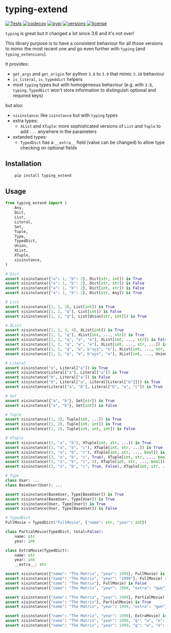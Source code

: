 # typing-extend
[![Tests](https://github.com/PrettyWood/typing-extend/workflows/Tests/badge.svg)](https://github.com/PrettyWood/typing-extend/actions)
[![codecov](https://codecov.io/gh/PrettyWood/typing-extend/branch/main/graph/badge.svg)](https://codecov.io/gh/PrettyWood/typing-extend)
[![pypi](https://img.shields.io/pypi/v/typing-extend.svg)](https://pypi.python.org/pypi/typing-extend)
[![versions](https://img.shields.io/pypi/pyversions/typing-extend.svg)](https://github.com/PrettyWood/typing-extend)
[![license](https://img.shields.io/github/license/PrettyWood/typing-extend.svg)](https://github.com/PrettyWood/typing-extend/blob/master/LICENSE)

`typing` is great but it changed a lot since 3.6 and it's not over!

This library purpose is to have a consistent behaviour for all those versions to mimic the most recent one
and go even further with `typing` (and `typing_extensions`).

It provides:
- `get_args` and `get_origin` for python `3.6` to `3.9` that mimic `3.10` behaviour
- `is_literal`, `is_typeddict` helpers
- most `typing` types but with homogeneous behaviour (e.g. with `3.8`, `typing.TypedDict` won't store information to distinguish optional and required keys)

but also:
- `xisinstance`: like `isinstance` but with `typing` types
- extra types:
  * `XList` and `XTuple`: more sophisticated versions of `List` and `Tuple` to add `...` anywhere in the parameters
- extanded types:
  * `TypedDict` has a `__extra__` field (value can be changed) to allow type checking on optional fields

## Installation

``` bash
    pip install typing_extend
```

## Usage
```python
from typing_extend import (
    Any,
    Dict,
    List,
    Literal,
    Set,
    Tuple,
    Type,
    TypedDict,
    Union,
    XList,
    XTuple,
    xisinstance,
)

# Dict
assert xisinstance({"a": 1, "b": 2}, Dict[str, int]) is True
assert xisinstance({"a": 1, "b": 2}, Dict[str, str]) is False
assert xisinstance({"a": 1, "b": 2}, Dict[int, str]) is False
assert xisinstance({"a": 1, "b": 2}, Dict[str, Any]) is True

# List
assert xisinstance([1, 2, 3], List[int]) is True
assert xisinstance([1, 2, "q"], List[int]) is False
assert xisinstance([1, 2, "q"], List[Union[str, int]]) is True

# XList
assert xisinstance([1, 2, 3, 4], XList[int]) is True
assert xisinstance([1, 2, "q"], XList[int, ..., str]) is True
assert xisinstance([1, 2, "q", "w", "e"], XList[int, ..., str]) is False
assert xisinstance([1, 2, "q", "w", "e"], XList[int, ..., str, ...]) is True
assert xisinstance([1, 2, "q", "w", b"xyz", "e"], XList[int, ..., str, ...]) is False
assert xisinstance([1, 2, "q", "w", b"xyz", "e"], XList[int, ..., Union[str, bytes], ...]) is True

# Literal
assert xisinstance("a", Literal["a"]) is True
assert xisinstance(Literal["a"], Literal["a"]) is True
assert xisinstance("b", Literal["a"]) is False
assert xisinstance("b", Literal["a", Literal[Literal["b"]]]) is True
assert xisinstance(Literal["a", "b"], Literal["b", "a", "c"]) is True

# Set
assert xisinstance({"a", "b"}, Set[str]) is True
assert xisinstance({"a", "b"}, Set[int]) is False

# Tuple
assert xisinstance((1, 2), Tuple[int, ...]) is True
assert xisinstance((1, 2), Tuple[int, int]) is True
assert xisinstance((1, 2), Tuple[int, int, int]) is False

# XTuple
assert xisinstance((3, "a", "b"), XTuple[int, str, ...]) is True
assert xisinstance((3, "a", "b", "c"), XTuple[int, str, ...]) is True
assert xisinstance((3, "a", "b", "c"), XTuple[int, str, ..., bool]) is False
assert xisinstance((3, "a", "b", "c", True), XTuple[int, str, ..., bool]) is True
assert xisinstance((3, "a", "b", "c", 3), XTuple[int, str, ..., bool]) is False
assert xisinstance((3, "a", "b", "c", True, False), XTuple[int, str, ..., bool, ...]) is True

# Type
class User: ...
class BaseUser(User): ...

assert xisinstance(BaseUser, Type[BaseUser]) is True
assert xisinstance(BaseUser, Type[User]) is True
assert xisinstance(User, Type[User]) is True
assert xisinstance(User, Type[BaseUser]) is False

# TypedDict
FullMovie = TypedDict("FullMovie", {"name": str, "year": int})

class PartialMovie(TypedDict, total=False):
    name: str
    year: int

class ExtraMovie(TypedDict):
    name: str
    year: int
    __extra__: str

assert xisinstance({"name": "The Matrix", "year": 1999}, FullMovie) is True
assert xisinstance({"name": "The Matrix", "year": "1999"}, FullMovie) is False
assert xisinstance({"name": "The Matrix"}, FullMovie) is False
assert xisinstance({"name": "The Matrix", "year": 1999, "extra": "qwe"}, FullMovie) is False

assert xisinstance({"name": "The Matrix", "year": 1999}, PartialMovie) is True
assert xisinstance({"name": "The Matrix"}, PartialMovie) is True
assert xisinstance({"name": "The Matrix", "year": 1999, "extra": "qwe"}, PartialMovie) is False

assert xisinstance({"name": "The Matrix", "year": 1999}, ExtraMovie) is True
assert xisinstance({"name": "The Matrix", "year": 1999, "q": "w", "e": "r"}, ExtraMovie) is True
assert xisinstance({"name": "The Matrix", "year": 1999, "q": "w", "e": 1}, ExtraMovie) is False
```
